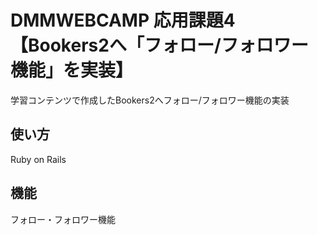 # DMMWEBCAMP 応用課題4【Bookers2へ「フォロー/フォロワー機能」を実装】
学習コンテンツで作成したBookers2へフォロー/フォロワー機能の実装
## 使い方
Ruby on Rails
## 機能
フォロー・フォロワー機能
